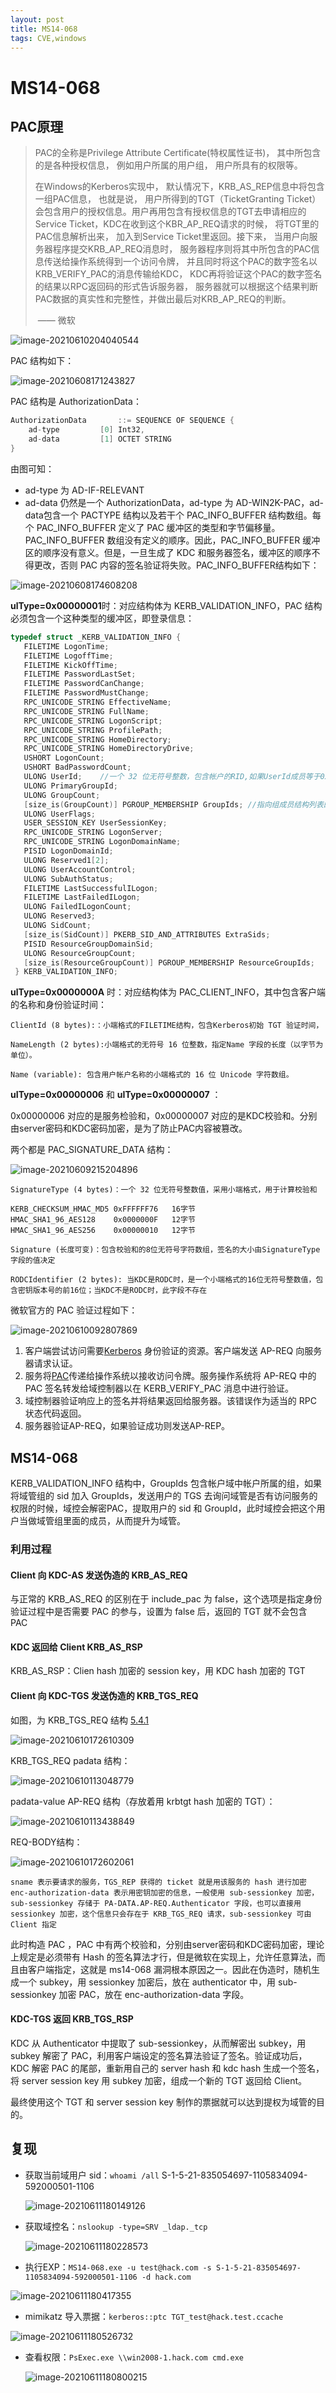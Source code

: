 ```yaml
---
layout: post
title: MS14-068
tags: CVE,windows
---
```


# MS14-068

## PAC原理

> PAC的全称是Privilege Attribute Certificate(特权属性证书)， 其中所包含的是各种授权信息， 例如用户所属的用户组， 用户所具有的权限等。
>
> 在Windows的Kerberos实现中， 默认情况下，KRB_AS_REP信息中将包含一组PAC信息， 也就是说， 用户所得到的TGT（TicketGranting Ticket）会包含用户的授权信息。用户再用包含有授权信息的TGT去申请相应的Service Ticket，KDC在收到这个KBR_AP_REQ请求的时候， 将TGT里的PAC信息解析出来， 加入到Service Ticket里返回。接下来， 当用户向服务器程序提交KRB_AP_REQ消息时， 服务器程序则将其中所包含的PAC信息传送给操作系统得到一个访问令牌， 并且同时将这个PAC的数字签名以KRB_VERIFY_PAC的消息传输给KDC， KDC再将验证这个PAC的数字签名的结果以RPC返回码的形式告诉服务器， 服务器就可以根据这个结果判断PAC数据的真实性和完整性，并做出最后对KRB_AP_REQ的判断。
>
> ​																																						                                                 				 —— 微软



![image-20210610204040544](https://gitee.com/tboom_is_here/pic/raw/master/img/image-20210610204040544.png)

PAC 结构如下：

![image-20210608171243827](https://gitee.com/tboom_is_here/pic/raw/master/img/image-20210608171243827.png)

PAC 结构是 AuthorizationData：

```c
AuthorizationData       ::= SEQUENCE OF SEQUENCE {
    ad-type         [0] Int32,
    ad-data         [1] OCTET STRING
}
```

由图可知：

+ ad-type 为 AD-IF-RELEVANT
+ ad-data 仍然是一个 AuthorizationData，ad-type 为 AD-WIN2K-PAC，ad-data包含一个 PACTYPE 结构以及若干个 PAC_INFO_BUFFER 结构数组。每个 PAC_INFO_BUFFER 定义了 PAC 缓冲区的类型和字节偏移量。PAC_INFO_BUFFER 数组没有定义的顺序。因此，PAC_INFO_BUFFER 缓冲区的顺序没有意义。但是，一旦生成了 KDC 和服务器签名，缓冲区的顺序不得更改，否则 PAC 内容的签名验证将失败。PAC_INFO_BUFFER结构如下：

![image-20210608174608208](https://gitee.com/tboom_is_here/pic/raw/master/img/image-20210608174608208.png)

**ulType=0x00000001**时：对应结构体为 KERB_VALIDATION_INFO，PAC 结构必须包含一个这种类型的缓冲区，即登录信息：

```c
typedef struct _KERB_VALIDATION_INFO {
   FILETIME LogonTime;
   FILETIME LogoffTime;
   FILETIME KickOffTime;
   FILETIME PasswordLastSet;
   FILETIME PasswordCanChange;
   FILETIME PasswordMustChange;
   RPC_UNICODE_STRING EffectiveName;
   RPC_UNICODE_STRING FullName;
   RPC_UNICODE_STRING LogonScript;
   RPC_UNICODE_STRING ProfilePath;
   RPC_UNICODE_STRING HomeDirectory;
   RPC_UNICODE_STRING HomeDirectoryDrive;
   USHORT LogonCount;
   USHORT BadPasswordCount;
   ULONG UserId;	//一个 32 位无符号整数，包含帐户的RID,如果UserId成员等于0x00000000，则此成员中的第一个组SID就是此帐户的SID
   ULONG PrimaryGroupId;
   ULONG GroupCount;
   [size_is(GroupCount)] PGROUP_MEMBERSHIP GroupIds; //指向组成员结构列表的指针，其中包含帐户域中帐户所属的组。此列表中的组数必须等于GroupCount
   ULONG UserFlags;
   USER_SESSION_KEY UserSessionKey;
   RPC_UNICODE_STRING LogonServer;
   RPC_UNICODE_STRING LogonDomainName;
   PISID LogonDomainId;
   ULONG Reserved1[2];
   ULONG UserAccountControl;
   ULONG SubAuthStatus;
   FILETIME LastSuccessfulILogon;
   FILETIME LastFailedILogon;
   ULONG FailedILogonCount;
   ULONG Reserved3;
   ULONG SidCount;
   [size_is(SidCount)] PKERB_SID_AND_ATTRIBUTES ExtraSids;
   PISID ResourceGroupDomainSid;
   ULONG ResourceGroupCount;
   [size_is(ResourceGroupCount)] PGROUP_MEMBERSHIP ResourceGroupIds;
 } KERB_VALIDATION_INFO;
```

**ulType=0x0000000A** 时：对应结构体为 PAC_CLIENT_INFO，其中包含客户端的名称和身份验证时间：

```
ClientId (8 bytes):：小端格式的FILETIME结构，包含Kerberos初始 TGT 验证时间，

NameLength (2 bytes):小端格式的无符号 16 位整数，指定Name 字段的长度（以字节为单位）。

Name (variable): 包含用户帐户名称的小端格式的 16 位 Unicode 字符数组。
```

**uIType=0x00000006** 和 **uIType=0x00000007** ：

0x00000006 对应的是服务检验和，0x00000007 对应的是KDC校验和。分别由server密码和KDC密码加密，是为了防止PAC内容被篡改。

两个都是 PAC_SIGNATURE_DATA 结构：

![image-20210609215204896](https://gitee.com/tboom_is_here/pic/raw/master/img/image-20210609215204896.png)

```
SignatureType (4 bytes)：一个 32 位无符号整数值，采用小端格式，用于计算校验和

KERB_CHECKSUM_HMAC_MD5 0xFFFFFF76	16字节
HMAC_SHA1_96_AES128	   0x0000000F	12字节
HMAC_SHA1_96_AES256	   0x00000010	12字节

Signature (长度可变)：包含校验和的8位无符号字符数组，签名的大小由SignatureType字段的值决定

RODCIdentifier (2 bytes): 当KDC是RODC时，是一个小端格式的16位无符号整数值，包含密钥版本号的前16位；当KDC不是RODC时，此字段不存在
```



微软官方的 PAC 验证过程如下：

![image-20210610092807869](https://gitee.com/tboom_is_here/pic/raw/master/img/image-20210610092807869.png)

1. 客户端尝试访问需要[Kerberos](https://docs.microsoft.com/en-us/openspecs/windows_protocols/ms-apds/a00d0b83-97e3-44ad-ba2d-1221d4f51a35#gt_d6a282ce-b1da-41e1-b05a-22f777a5c1fe) 身份验证的资源。客户端发送 AP-REQ 向服务器请求认证。
2. 服务将[PAC](https://docs.microsoft.com/en-us/openspecs/windows_protocols/ms-apds/a00d0b83-97e3-44ad-ba2d-1221d4f51a35#gt_26456104-0afb-4afe-a92e-ac160a9efdf8)传递给操作系统以接收访问令牌。服务操作系统将 AP-REQ 中的 PAC 签名转发给域控制器以在 KERB_VERIFY_PAC 消息中进行验证。
3. 域控制器验证响应上的签名并将结果返回给服务器。该错误作为适当的 RPC 状态代码返回。
4. 服务器验证AP-REQ，如果验证成功则发送AP-REP。



## MS14-068 

KERB_VALIDATION_INFO 结构中，GroupIds 包含帐户域中帐户所属的组，如果将域管组的 sid 加入 GroupIds，发送用户的 TGS 去询问域管是否有访问服务的权限的时候，域控会解密PAC，提取用户的 sid 和 GroupId，此时域控会把这个用户当做域管组里面的成员，从而提升为域管。

### 利用过程

#### Client 向 KDC-AS 发送伪造的 KRB_AS_REQ

与正常的 KRB_AS_REQ 的区别在于 include_pac 为 false，这个选项是指定身份验证过程中是否需要 PAC 的参与，设置为 false 后，返回的 TGT 就不会包含 PAC

#### KDC 返回给 Client KRB_AS_RSP

KRB_AS_RSP：Clien hash 加密的 session key，用 KDC hash 加密的 TGT

#### Client 向 KDC-TGS 发送伪造的 KRB_TGS_REQ

如图，为 KRB_TGS_REQ 结构 [5.4.1](https://www.rfc-editor.org/rfc/rfc4120.txt)

![image-20210610172610309](https://gitee.com/tboom_is_here/pic/raw/master/img/image-20210610172610309.png)

KRB_TGS_REQ padata 结构：

![image-20210610113048779](https://gitee.com/tboom_is_here/pic/raw/master/img/image-20210610113048779.png)

padata-value AP-REQ 结构（存放着用 krbtgt hash 加密的 TGT）：

![image-20210610113438849](https://gitee.com/tboom_is_here/pic/raw/master/img/image-20210610113438849.png)

REQ-BODY结构： 

![image-20210610172602061](https://gitee.com/tboom_is_here/pic/raw/master/img/image-20210610172602061.png)

```
sname 表示要请求的服务，TGS_REP 获得的 ticket 就是用该服务的 hash 进行加密
enc-authorization-data 表示用密钥加密的信息，一般使用 sub-sessionkey 加密，sub-sessionkey 存储于 PA-DATA.AP-REQ.Authenticator 字段，也可以直接用 sessionkey 加密，这个信息只会存在于 KRB_TGS_REQ 请求，sub-sessionkey 可由 Client 指定
```

此时构造 PAC ，PAC 中有两个校验和，分别由server密码和KDC密码加密，理论上规定是必须带有 Hash 的签名算法才行，但是微软在实现上，允许任意算法，而且由客户端指定，这就是 ms14-068 漏洞根本原因之一。因此在伪造时，随机生成一个 subkey，用 sessionkey 加密后，放在 authenticator 中，用 sub-sessionkey 加密 PAC，放在 enc-authorization-data 字段。

####  KDC-TGS 返回 KRB_TGS_RSP

KDC  从 Authenticator 中提取了 sub-sessionkey，从而解密出 subkey，用 subkey 解密了 PAC，利用客户端设定的签名算法验证了签名。验证成功后，KDC 解密 PAC 的尾部，重新用自己的 server hash 和 kdc hash 生成一个签名，将 server session key  用 subkey 加密，组成一个新的 TGT 返回给 Client。

最终使用这个 TGT 和  server session key 制作的票据就可以达到提权为域管的目的。 



## 复现

+ 获取当前域用户 sid：`whoami /all`   S-1-5-21-835054697-1105834094-592000501-1106

  ![image-20210611180149126](https://gitee.com/tboom_is_here/pic/raw/master/img/image-20210611180149126.png)

+ 获取域控名：`nslookup -type=SRV _ldap._tcp`

  ![image-20210611180228573](https://gitee.com/tboom_is_here/pic/raw/master/img/image-20210611180228573.png)

+ 执行EXP：`MS14-068.exe -u test@hack.com -s S-1-5-21-835054697-1105834094-592000501-1106 -d hack.com`

![image-20210611180417355](https://gitee.com/tboom_is_here/pic/raw/master/img/image-20210611180417355.png)

+ mimikatz 导入票据：`kerberos::ptc TGT_test@hack.test.ccache`

![image-20210611180526732](https://gitee.com/tboom_is_here/pic/raw/master/img/image-20210611180526732.png)

+ 查看权限：`PsExec.exe \\win2008-1.hack.com cmd.exe`

  ![image-20210611180800215](https://gitee.com/tboom_is_here/pic/raw/master/img/image-20210611180800215.png)